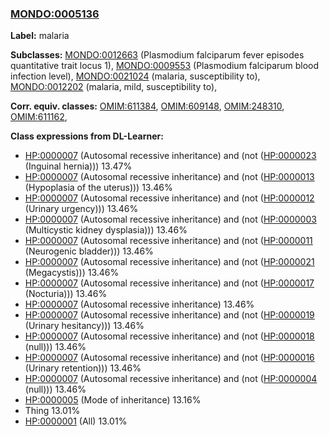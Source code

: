 
### [MONDO:0005136](http://purl.obolibrary.org/obo/MONDO_0005136)
**Label:** malaria

**Subclasses:** [MONDO:0012663](http://purl.obolibrary.org/obo/MONDO_0012663) (Plasmodium falciparum fever episodes quantitative trait locus 1), [MONDO:0009553](http://purl.obolibrary.org/obo/MONDO_0009553) (Plasmodium falciparum blood infection level), [MONDO:0021024](http://purl.obolibrary.org/obo/MONDO_0021024) (malaria, susceptibility to), [MONDO:0012202](http://purl.obolibrary.org/obo/MONDO_0012202) (malaria, mild, susceptibility to), 

**Corr. equiv. classes:** [OMIM:611384](http://purl.obolibrary.org/obo/OMIM_611384), [OMIM:609148](http://purl.obolibrary.org/obo/OMIM_609148), [OMIM:248310](http://purl.obolibrary.org/obo/OMIM_248310), [OMIM:611162](http://purl.obolibrary.org/obo/OMIM_611162), 

**Class expressions from DL-Learner:**

- [HP:0000007](http://purl.obolibrary.org/obo/HP_0000007) (Autosomal recessive inheritance) and (not ([HP:0000023](http://purl.obolibrary.org/obo/HP_0000023) (Inguinal hernia))) 13.47%
- [HP:0000007](http://purl.obolibrary.org/obo/HP_0000007) (Autosomal recessive inheritance) and (not ([HP:0000013](http://purl.obolibrary.org/obo/HP_0000013) (Hypoplasia of the uterus))) 13.46%
- [HP:0000007](http://purl.obolibrary.org/obo/HP_0000007) (Autosomal recessive inheritance) and (not ([HP:0000012](http://purl.obolibrary.org/obo/HP_0000012) (Urinary urgency))) 13.46%
- [HP:0000007](http://purl.obolibrary.org/obo/HP_0000007) (Autosomal recessive inheritance) and (not ([HP:0000003](http://purl.obolibrary.org/obo/HP_0000003) (Multicystic kidney dysplasia))) 13.46%
- [HP:0000007](http://purl.obolibrary.org/obo/HP_0000007) (Autosomal recessive inheritance) and (not ([HP:0000011](http://purl.obolibrary.org/obo/HP_0000011) (Neurogenic bladder))) 13.46%
- [HP:0000007](http://purl.obolibrary.org/obo/HP_0000007) (Autosomal recessive inheritance) and (not ([HP:0000021](http://purl.obolibrary.org/obo/HP_0000021) (Megacystis))) 13.46%
- [HP:0000007](http://purl.obolibrary.org/obo/HP_0000007) (Autosomal recessive inheritance) and (not ([HP:0000017](http://purl.obolibrary.org/obo/HP_0000017) (Nocturia))) 13.46%
- [HP:0000007](http://purl.obolibrary.org/obo/HP_0000007) (Autosomal recessive inheritance) 13.46%
- [HP:0000007](http://purl.obolibrary.org/obo/HP_0000007) (Autosomal recessive inheritance) and (not ([HP:0000019](http://purl.obolibrary.org/obo/HP_0000019) (Urinary hesitancy))) 13.46%
- [HP:0000007](http://purl.obolibrary.org/obo/HP_0000007) (Autosomal recessive inheritance) and (not ([HP:0000018](http://purl.obolibrary.org/obo/HP_0000018) (null))) 13.46%
- [HP:0000007](http://purl.obolibrary.org/obo/HP_0000007) (Autosomal recessive inheritance) and (not ([HP:0000016](http://purl.obolibrary.org/obo/HP_0000016) (Urinary retention))) 13.46%
- [HP:0000007](http://purl.obolibrary.org/obo/HP_0000007) (Autosomal recessive inheritance) and (not ([HP:0000004](http://purl.obolibrary.org/obo/HP_0000004) (null))) 13.46%
- [HP:0000005](http://purl.obolibrary.org/obo/HP_0000005) (Mode of inheritance) 13.16%
- Thing 13.01%
- [HP:0000001](http://purl.obolibrary.org/obo/HP_0000001) (All) 13.01%


